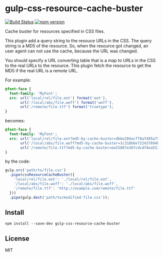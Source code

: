 gulp-css-resource-cache-buster
==============================
[![Build Status](https://travis-ci.org/mixi-inc/gulp-css-resource-cache-buster.svg)](https://travis-ci.org/mixi-inc/gulp-css-resource-cache-buster)
[![npm version](https://badge.fury.io/js/gulp-css-resource-cache-buster.svg)](http://badge.fury.io/js/gulp-css-resource-cache-buster)

Cache buster for resources specified in CSS files.

This plugin add a query string to the resouce URLs in the CSS.
The query string is a MD5 of the resource. So, when the resource got changed,
an user agent can not use the cache, because the URL was changed.

You should specify a URL converting table that is a map to URLs in the CSS to
the real URLs to the resource. This plugin fetch the resource to get the MD5
if the real URL is a remote URL.

For example:

```css
@font-face {
  font-family: 'MyFont';
  src: url('local/rel/file.eot') format('eot'),
       url('/local/abs/file.woff') format('woff'),
       url('/remote/file.ttf') format('truetype');
}
```

becomes:

```css
@font-face {
  font-family: 'MyFont';
  src: url('local/rel/file.eot?md5-by-cache-buster=dbbe284acff8af485a7513fc14d8cabd') format('eot'),
       url('/local/abs/file.woff?md5-by-cache-buster=1c318b6e722437694bba4bed80aff46f') format('woff'),
       url('/remote/file.ttf?md5-by-cache-buster=ee25807e36fcdcdf4ea55311f15e3f66') format('truetype');
}
```

by the code:

```javascript
gulp.src('path/to/file.css')
  .pipe(cssResourceCacheBuster({
    'local/rel/file.eot': './local/rel/file.eot',
    '/local/abs/file.woff': './local/abs/file.woff',
    '/remote/file.ttf': 'http://example.com/remote/file.ttf'
  }))
  .pipe(gulp.dest('path/to/modified-file.css'));
```

Install
-------

```shell
npm install --save-dev gulp-css-resource-cache-buster
```


License
-------

MIT
